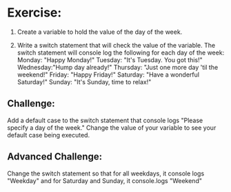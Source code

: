 # Exercise:
1. Create a variable to hold the value of the day of the week.

2. Write a switch statement that will check the value of the variable. The switch statement will console log the following for each day of the week:
Monday: "Happy Monday!"
Tuesday: "It's Tuesday. You got this!"
Wednesday:"Hump day already!"
Thursday: "Just one more day 'til the weekend!"
Friday: "Happy Friday!"
Saturday: "Have a wonderful Saturday!"
Sunday: "It's Sunday, time to relax!"

## Challenge:
Add a default case to the switch statement that console logs "Please specify a day of the week." Change the value of your variable to see your default case being executed.

## Advanced Challenge:
Change the switch statement so that for all weekdays, it console logs "Weekday" and for Saturday and Sunday, it console.logs "Weekend"